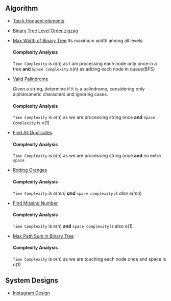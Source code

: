## Algorithm

- [Top k frequent elements](/array/top_k_frequent_elements.rb)

- [Binary Tree Level Order zigzag](/tree/zigzag_level_order.rb)

- [Max Width of Binary Tree](https://leetcode.com/problems/maximum-width-of-binary-tree/submissions/)
  Its maximum width among all levels
  
  #### Complexity Analysis
  `Time Complexity` is o(n) as I am processing each node only once in a tree **and** `Space Complexity` o(n) as adding each node in queue(BFS)
  
- [Valid Palindrome](https://leetcode.com/problems/valid-palindrome/)

  Given a string, determine if it is a palindrome, considering only alphanumeric characters and ignoring cases.
  #### Complexity Analysis
    `Time Complexity` is o(n) as we are processing string once **and** `Space Complexity` is o(1)

- [Find All Duplicates](https://leetcode.com/problems/find-all-duplicates-in-an-array/submissions/)

  #### Complexity Analysis
     `Time Complexity` is o(n) as we are processing string once **and** no extra `space`

- [Rotting Oranges](https://leetcode.com/problems/rotting-oranges/submissions/)

  #### Complexity Analysis
     `Time Complexity` is o(m*n) **and** `space complexity` is also o(m*n)       

- [Find Missing Number](https://leetcode.com/problems/missing-number/submissions/) 
  #### Complexity Analysis
     `Time Complexity` is o(n) **and** `space complexity` is also o(1)

- [Max Path Sum in Binary Tree](https://leetcode.com/problems/binary-tree-maximum-path-sum/submissions/)

  #### Complexity Analysis      
    `Time Complexity` is o(n) as we are touching each node once and space is o(1) 

## System Designs

- [Instagram Design](system_designs/insta.md)